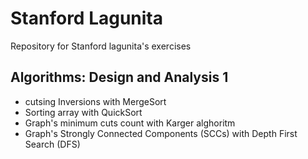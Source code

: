 # Stanford Lagunita

Repository for Stanford lagunita's exercises 

## Algorithms: Design and Analysis 1

- cutsing Inversions with MergeSort
- Sorting array with QuickSort
- Graph's minimum cuts count with Karger alghoritm
- Graph's Strongly Connected Components (SCCs) with Depth First Search (DFS)
